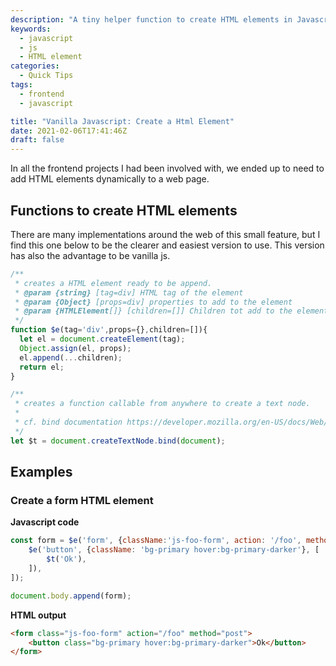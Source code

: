 ```yaml
---
description: "A tiny helper function to create HTML elements in Javascript"
keywords:
  - javascript
  - js
  - HTML element
categories:
  - Quick Tips
tags:
  - frontend
  - javascript

title: "Vanilla Javascript: Create a Html Element"
date: 2021-02-06T17:41:46Z
draft: false
---
```


In all the frontend projects I had been involved with, we ended up to need to add HTML
elements dynamically to a web page.

## Functions to create HTML elements

There are many implementations around the web of this small feature, but I find this one below
to be the clearer and easiest version to use. This version has also the advantage to be vanilla js.

```js
/**
 * creates a HTML element ready to be append.
 * @param {string} [tag=div] HTML tag of the element
 * @param {Object} [props=div] properties to add to the element
 * @param {HTMLElement[]} [children=[]] Children tot add to the element
 */
function $e(tag='div',props={},children=[]){
  let el = document.createElement(tag);
  Object.assign(el, props);
  el.append(...children);
  return el;
}

/**
 * creates a function callable from anywhere to create a text node.
 *
 * cf. bind documentation https://developer.mozilla.org/en-US/docs/Web/JavaScript/Reference/Global_Objects/Function/bind
 */
let $t = document.createTextNode.bind(document);
```

## Examples

### Create a form HTML element

**Javascript code**

```js
const form = $e('form', {className:'js-foo-form', action: '/foo', method: 'post'}, [
    $e('button', {className: 'bg-primary hover:bg-primary-darker'}, [
  	    $t('Ok'),
    ]),
]);

document.body.append(form);
```

**HTML output**

```html
<form class="js-foo-form" action="/foo" method="post">
    <button class="bg-primary hover:bg-primary-darker">Ok</button>
</form>
```